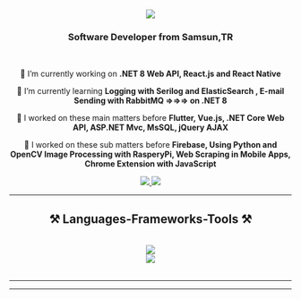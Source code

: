 
<h1 align="center">
    <img src="https://readme-typing-svg.herokuapp.com/?font=Righteous&size=35&center=true&vCenter=true&width=500&height=70&duration=4000&lines=Hi+There!+👋;+I'm+Okan+Oguz+TEKBAŞ!;" />
</h1>

<h3 align="center">Software Developer from Samsun,TR</h3>

<br/>

<div align="center">
 
 🔭 I’m currently working on **.NET 8 Web API, React.js and React Native**
 
 🌱 I’m currently learning **Logging with Serilog and ElasticSearch , E-mail Sending with RabbitMQ   =>=>=>  on .NET 8**

💬 I worked on these main matters before  **Flutter, Vue.js, .NET Core Web API, ASP.NET Mvc, MsSQL, jQuery AJAX**

💬 I worked on these sub matters before  **Firebase, Using Python and OpenCV Image Processing with RasperyPi, Web Scraping in Mobile Apps, Chrome Extension with JavaScript**

 </div>
 
<div align="center"> 
  <a href="mailto:oguztekbas0@gmail.com">
    <img src="https://img.shields.io/badge/Gmail-333333?style=for-the-badge&logo=gmail&logoColor=red" />
  </a>
  <a href="https://linkedin.com/in/okan-oguz-tekbas-7a470314b" target="_blank">
    <img src="https://img.shields.io/badge/LinkedIn-0077B5?style=for-the-badge&logo=linkedin&logoColor=white" target="_blank" />
  </a>
</div>

 <hr/>
 
<h2 align="center">⚒️ Languages-Frameworks-Tools ⚒️</h2>
<br/>
<div align="center">
    <img src="https://skillicons.dev/icons?i=dotnet,react,cs,javascript,redis" /><br>
    <img src="https://skillicons.dev/icons?i=postman,visualstudio,vscode" />
<br>
</div>

<br/>
<hr/>

<hr/>
